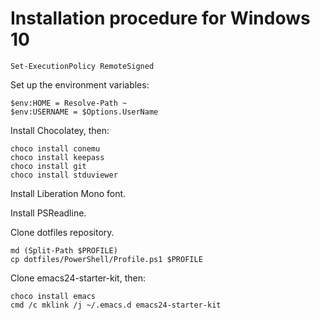 Installation procedure for Windows 10
=====================================

    Set-ExecutionPolicy RemoteSigned

Set up the environment variables:

    $env:HOME = Resolve-Path ~
    $env:USERNAME = $Options.UserName

Install Chocolatey, then:

    choco install conemu
    choco install keepass
    choco install git
    choco install stduviewer

Install Liberation Mono font.

Install PSReadline.

Clone dotfiles repository.

    md (Split-Path $PROFILE)
    cp dotfiles/PowerShell/Profile.ps1 $PROFILE

Clone emacs24-starter-kit, then:

    choco install emacs
    cmd /c mklink /j ~/.emacs.d emacs24-starter-kit